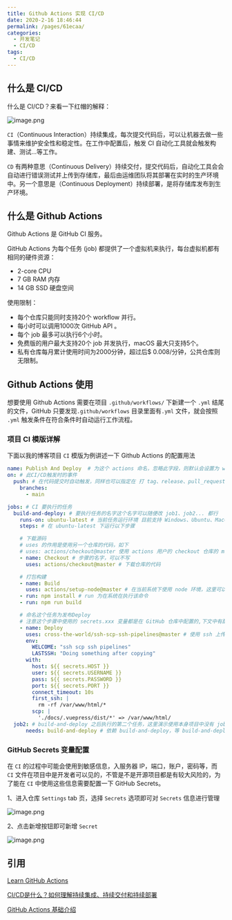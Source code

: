 ```yaml
---
title: Github Actions 实现 CI/CD
date: 2020-2-16 18:46:44
permalink: /pages/61ecaa/
categories:
  - 开发笔记
  - CI/CD
tags:
  - CI/CD
---
```


## 什么是 CI/CD

什么是 CI/CD？来看一下红帽的解释：

![image.png](https://p9-juejin.byteimg.com/tos-cn-i-k3u1fbpfcp/7c3ad1a64f1a4b599b59ea906b1b3ea5~tplv-k3u1fbpfcp-watermark.image?)

<!-- more -->

`CI`（Continuous Interaction）持续集成，每次提交代码后，可以让机器去做一些事情来维护安全性和稳定性。在工作中配置后，触发 CI 自动化工具就会触发构建、测试...等工作。

`CD` 有两种意思（Continuous Delivery）持续交付，提交代码后，自动化工具会会自动进行错误测试并上传到存储库，最后由运维团队将其部署在实时的生产环境中。另一个意思是（Continuous Deployment）持续部署，是将存储库发布到生产环境。

## 什么是 Github Actions
Github Actions 是 GitHub CI 服务。

GitHub Actions 为每个任务 (job) 都提供了一个虚拟机来执行，每台虚拟机都有相同的硬件资源：
+ 2-core CPU
+ 7 GB RAM 内存
+ 14 GB SSD 硬盘空间

使用限制：
+ 每个仓库只能同时支持20个 workflow 并行。
+ 每小时可以调用1000次 GitHub API 。
+ 每个 job 最多可以执行6个小时。
+ 免费版的用户最大支持20个 job 并发执行，macOS 最大只支持5个。
+ 私有仓库每月累计使用时间为2000分钟，超过后$ 0.008/分钟，公共仓库则无限制。

## Github Actions 使用

想要使用 Github Actions 需要在项目 `.github/workflows/` 下新建一个 `.yml` 结尾的文件，GitHub 只要发现`.github/workflows` 目录里面有`.yml` 文件，就会按照 `.yml` 触发条件在符合条件时自动运行工作流程。

### 项目 CI 模版详解
下面以我的博客项目 `CI` 模版为例讲述一下 Github Actions 的配置用法

```yml
name: Publish And Deploy  # 为这个 actions 命名，忽略此字段，则默认会设置为 workflow 文件名
on: # 此CI/CD触发时的事件
  push: # 在代码提交时自动触发，同样也可以指定在 打 tag、release、pull_request、定时、某个文件变动、仓库被start 时触发
    branches:
      - main

jobs: # CI 要执行的任务
  build-and-deploy: # 要执行任务的名字这个名字可以随便改 job1、job2... 都行
    runs-on: ubuntu-latest # 当前任务运行环境 目前支持 Windows、Ubuntu、MacOs
    steps: # 在 ubuntu-latest 下运行以下步骤

    # 下载源码
    # uses 的作用是使用另一个仓库的代码，如下
    # uses: actions/checkout@master 使用 actions 用户的 checkout 仓库的 master
    - name: Checkout # 步骤的名字，可以不写
      uses: actions/checkout@master # 下载仓库的代码

    # 打包构建
    - name: Build
      uses: actions/setup-node@master # 在当前系统下使用 node 环境，这里可以切换node 环境
    - run: npm install # run 为在系统在执行该命令
    - run: npm run build

    # 命名这个任务为发布Deploy
    # 注意这个步骤中使用的 secrets.xxx 变量都是在 GitHub 仓库中配置的,下文中有配置讲解
    - name: Deploy
      uses: cross-the-world/ssh-scp-ssh-pipelines@master # 使用 ssh 上传工具将代码上传至服务器
      env:
        WELCOME: "ssh scp ssh pipelines"
        LASTSSH: "Doing something after copying"
      with:
        host: ${{ secrets.HOST }}
        user: ${{ secrets.USERNAME }}
        pass: ${{ secrets.PASSWORD }}
        port: ${{ secrets.PORT }}
        connect_timeout: 10s
        first_ssh: |
          rm -rf /var/www/html/*
        scp: |
          './docs/.vuepress/dist/*' => /var/www/html/
  job2: # build-and-deploy 之后执行的第二个任务，这里演示使用本身项目中没有 job2 这个任务
      needs: build-and-deploy # 依赖 build-and-deploy，等 build-and-deploy 执行完后再执行 job2

```

### GitHub Secrets 变量配置

在 `CI` 的过程中可能会使用到敏感信息，入服务器 IP，端口，账户，密码等，而 `CI` 文件在项目中是开发者可以见的，不管是不是开源项目都是有较大风险的，为了能在 `CI` 中使用这些信息需要配置一下 GitHub Secrets。

1、进入仓库 `Settings` tab 页，选择 `Secrets` 选项即可对 `Secrets` 信息进行管理

![image.png](https://p6-juejin.byteimg.com/tos-cn-i-k3u1fbpfcp/587f7c522cbf4a17a70e353b1f9a9755~tplv-k3u1fbpfcp-watermark.image?)

2、点击新增按钮即可新增 `Secret`

![image.png](https://p1-juejin.byteimg.com/tos-cn-i-k3u1fbpfcp/a5f2926e0182464098b65ea17ab820bb~tplv-k3u1fbpfcp-watermark.image?)

## 引用

[Learn GitHub Actions](https://docs.github.com/en/actions/learn-github-actions/workflow-syntax-for-github-actions)

[CI/CD是什么？如何理解持续集成、持续交付和持续部署](https://www.redhat.com/zh/topics/devops/what-is-ci-cd)  

[GitHub Actions 基础介绍](https://w37fhy.cn/2197.html)
